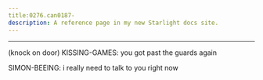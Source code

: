 ```yaml
---
title:0276.can0187-
description: A reference page in my new Starlight docs site.
---
```

----- 
(knock on door) 
KISSING-GAMES: you got past the guards again
 
SIMON-BEEING: i really need to talk to you right now
 
